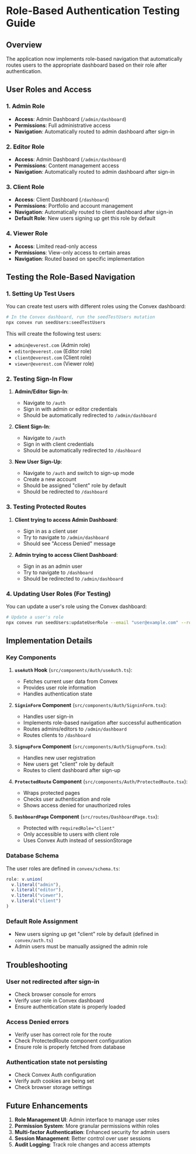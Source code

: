 # Role-Based Authentication Testing Guide

## Overview
The application now implements role-based navigation that automatically routes users to the appropriate dashboard based on their role after authentication.

## User Roles and Access

### 1. Admin Role
- **Access**: Admin Dashboard (`/admin/dashboard`)
- **Permissions**: Full administrative access
- **Navigation**: Automatically routed to admin dashboard after sign-in

### 2. Editor Role  
- **Access**: Admin Dashboard (`/admin/dashboard`)
- **Permissions**: Content management access
- **Navigation**: Automatically routed to admin dashboard after sign-in

### 3. Client Role
- **Access**: Client Dashboard (`/dashboard`)
- **Permissions**: Portfolio and account management
- **Navigation**: Automatically routed to client dashboard after sign-in
- **Default Role**: New users signing up get this role by default

### 4. Viewer Role
- **Access**: Limited read-only access
- **Permissions**: View-only access to certain areas
- **Navigation**: Routed based on specific implementation

## Testing the Role-Based Navigation

### 1. Setting Up Test Users

You can create test users with different roles using the Convex dashboard:

```bash
# In the Convex dashboard, run the seedTestUsers mutation
npx convex run seedUsers:seedTestUsers
```

This will create the following test users:
- `admin@everest.com` (Admin role)
- `editor@everest.com` (Editor role)
- `client@everest.com` (Client role)
- `viewer@everest.com` (Viewer role)

### 2. Testing Sign-In Flow

1. **Admin/Editor Sign-In**:
   - Navigate to `/auth`
   - Sign in with admin or editor credentials
   - Should be automatically redirected to `/admin/dashboard`

2. **Client Sign-In**:
   - Navigate to `/auth`
   - Sign in with client credentials
   - Should be automatically redirected to `/dashboard`

3. **New User Sign-Up**:
   - Navigate to `/auth` and switch to sign-up mode
   - Create a new account
   - Should be assigned "client" role by default
   - Should be redirected to `/dashboard`

### 3. Testing Protected Routes

1. **Client trying to access Admin Dashboard**:
   - Sign in as a client user
   - Try to navigate to `/admin/dashboard`
   - Should see "Access Denied" message

2. **Admin trying to access Client Dashboard**:
   - Sign in as an admin user
   - Try to navigate to `/dashboard`
   - Should be redirected to `/admin/dashboard`

### 4. Updating User Roles (For Testing)

You can update a user's role using the Convex dashboard:

```bash
# Update a user's role
npx convex run seedUsers:updateUserRole --email "user@example.com" --role "admin"
```

## Implementation Details

### Key Components

1. **`useAuth` Hook** (`src/components/Auth/useAuth.ts`):
   - Fetches current user data from Convex
   - Provides user role information
   - Handles authentication state

2. **`SigninForm` Component** (`src/components/Auth/SigninForm.tsx`):
   - Handles user sign-in
   - Implements role-based navigation after successful authentication
   - Routes admins/editors to `/admin/dashboard`
   - Routes clients to `/dashboard`

3. **`SignupForm` Component** (`src/components/Auth/SignupForm.tsx`):
   - Handles new user registration
   - New users get "client" role by default
   - Routes to client dashboard after sign-up

4. **`ProtectedRoute` Component** (`src/components/Auth/ProtectedRoute.tsx`):
   - Wraps protected pages
   - Checks user authentication and role
   - Shows access denied for unauthorized roles

5. **`DashboardPage` Component** (`src/routes/DashboardPage.tsx`):
   - Protected with `requiredRole="client"`
   - Only accessible to users with client role
   - Uses Convex Auth instead of sessionStorage

### Database Schema

The user roles are defined in `convex/schema.ts`:

```typescript
role: v.union(
  v.literal("admin"),
  v.literal("editor"),
  v.literal("viewer"),
  v.literal("client")
)
```

### Default Role Assignment

- New users signing up get "client" role by default (defined in `convex/auth.ts`)
- Admin users must be manually assigned the admin role

## Troubleshooting

### User not redirected after sign-in
- Check browser console for errors
- Verify user role in Convex dashboard
- Ensure authentication state is properly loaded

### Access Denied errors
- Verify user has correct role for the route
- Check ProtectedRoute component configuration
- Ensure role is properly fetched from database

### Authentication state not persisting
- Check Convex Auth configuration
- Verify auth cookies are being set
- Check browser storage settings

## Future Enhancements

1. **Role Management UI**: Admin interface to manage user roles
2. **Permission System**: More granular permissions within roles
3. **Multi-factor Authentication**: Enhanced security for admin users
4. **Session Management**: Better control over user sessions
5. **Audit Logging**: Track role changes and access attempts
